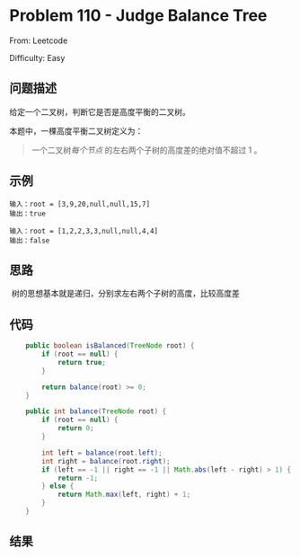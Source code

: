 # Problem 110 - Judge Balance Tree

From: Leetcode

Difficulty: Easy



## 问题描述

给定一个二叉树，判断它是否是高度平衡的二叉树。

本题中，一棵高度平衡二叉树定义为：

> 一个二叉树*每个节点* 的左右两个子树的高度差的绝对值不超过 1 。



## 示例

```
输入：root = [3,9,20,null,null,15,7]
输出：true
```

```
输入：root = [1,2,2,3,3,null,null,4,4]
输出：false
```

## 思路

​	树的思想基本就是递归，分别求左右两个子树的高度，比较高度差



## 代码

```java
    public boolean isBalanced(TreeNode root) {
        if (root == null) {
            return true;
        }

        return balance(root) >= 0;
    }

    public int balance(TreeNode root) {
        if (root == null) {
            return 0;
        }

        int left = balance(root.left);
        int right = balance(root.right);
        if (left == -1 || right == -1 || Math.abs(left - right) > 1) {
            return -1;
        } else {
            return Math.max(left, right) + 1;
        }
    }
```



## 结果